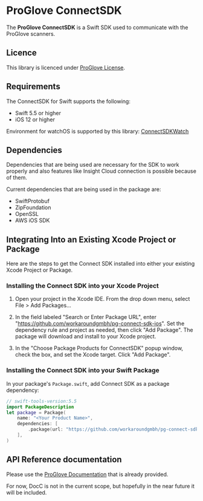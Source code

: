 # ProGlove ConnectSDK

The **ProGlove ConnectSDK** is a Swift SDK used to communicate with the ProGlove scanners.

## Licence

This library is licenced under [ProGlove License](/LICENSE).

## Requirements

The ConnectSDK for Swift supports the following:
- Swift 5.5 or higher
- iOS 12 or higher

Environment for watchOS is supported by this library: [ConnectSDKWatch](https://github.com/workaroundgmbh/pg-connect-sdk-watchos)

## Dependencies

Dependencies that are being used are necessary for the SDK to work properly and also features like Insight Cloud connection is possible because of them.

Current dependencies that are being used in the package are:
- SwiftProtobuf
- ZipFoundation
- OpenSSL
- AWS iOS SDK

## Integrating Into an Existing Xcode Project or Package

Here are the steps to get the Connect SDK installed into either your existing Xcode Project or Package.
### Installing the Connect SDK into your Xcode Project

1. Open your project in the Xcode IDE.  From the drop down menu, select File > Add Packages...

2. In the field labeled "Search or Enter Package URL", enter "https://github.com/workaroundgmbh/pg-connect-sdk-ios".  Set the
dependency rule and project as needed, then click "Add Package". The package will download and install to your Xcode
project.

1. In the "Choose Package Products for ConnectSDK" popup window, check the box, and set the Xcode target.  Click "Add Package".

### Installing the Connect SDK into your Swift Package

In your package's `Package.swift`, add Connect SDK as a package dependency:
```swift
// swift-tools-version:5.5
import PackageDescription
let package = Package(
    name: "<Your Product Name>",
    dependencies: [
		.package(url: "https://github.com/workaroundgmbh/pg-connect-sdk-ios", .upToNextMajor(from: "1.8.0"))
    ],
)
```
## API Reference documentation

Please use the [ProGlove Documentation](https://docs.proglove.com/en/insight-mobile--ios-.html) that is already provided.

For now, DocC is not in the current scope, but hopefully in the near future it will be included.
